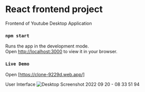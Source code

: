# React frontend project

Frontend of Youtube Desktop Application
### `npm start`

Runs the app in the development mode.\
Open [http://localhost:3000](http://localhost:3000) to view it in your browser.

### `Live Demo`
Open [https://clone-9229d.web.app/]

User Interface
![Desktop Screenshot 2022 09 20 - 08 33 51 94](https://user-images.githubusercontent.com/88779327/191158296-ae0c5ee0-1e23-439e-9dc5-af25bc25ce4f.png)
